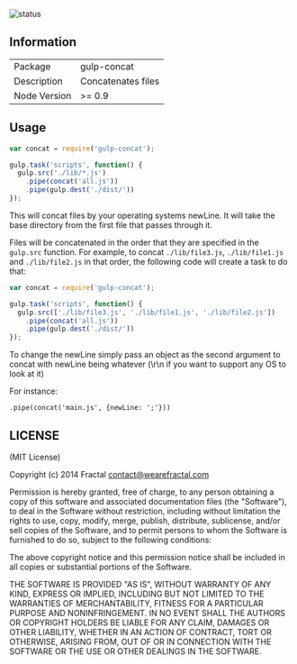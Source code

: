![status](https://secure.travis-ci.org/wearefractal/gulp-concat.png?branch=master)

## Information

<table>
<tr> 
<td>Package</td><td>gulp-concat</td>
</tr>
<tr>
<td>Description</td>
<td>Concatenates files</td>
</tr>
<tr>
<td>Node Version</td>
<td>>= 0.9</td>
</tr>
</table>

## Usage

```javascript
var concat = require('gulp-concat');

gulp.task('scripts', function() {
  gulp.src('./lib/*.js')
    .pipe(concat('all.js'))
    .pipe(gulp.dest('./dist/'))
});
```

This will concat files by your operating systems newLine. It will take the base directory from the first file that passes through it.

Files will be concatenated in the order that they are specified in the `gulp.src` function. For example, to concat `./lib/file3.js`, `./lib/file1.js` and `./lib/file2.js` in that order, the following code will create a task to do that:

```javascript
var concat = require('gulp-concat');

gulp.task('scripts', function() {
  gulp.src(['./lib/file3.js', './lib/file1.js', './lib/file2.js'])
    .pipe(concat('all.js'))
    .pipe(gulp.dest('./dist/'))
});
```

To change the newLine simply pass an object as the second argument to concat with newLine being whatever (\r\n if you want to support any OS to look at it)

For instance:

```
.pipe(concat('main.js', {newLine: ';'}))
```


## LICENSE

(MIT License)

Copyright (c) 2014 Fractal <contact@wearefractal.com>

Permission is hereby granted, free of charge, to any person obtaining
a copy of this software and associated documentation files (the
"Software"), to deal in the Software without restriction, including
without limitation the rights to use, copy, modify, merge, publish,
distribute, sublicense, and/or sell copies of the Software, and to
permit persons to whom the Software is furnished to do so, subject to
the following conditions:

The above copyright notice and this permission notice shall be
included in all copies or substantial portions of the Software.

THE SOFTWARE IS PROVIDED "AS IS", WITHOUT WARRANTY OF ANY KIND,
EXPRESS OR IMPLIED, INCLUDING BUT NOT LIMITED TO THE WARRANTIES OF
MERCHANTABILITY, FITNESS FOR A PARTICULAR PURPOSE AND
NONINFRINGEMENT. IN NO EVENT SHALL THE AUTHORS OR COPYRIGHT HOLDERS BE
LIABLE FOR ANY CLAIM, DAMAGES OR OTHER LIABILITY, WHETHER IN AN ACTION
OF CONTRACT, TORT OR OTHERWISE, ARISING FROM, OUT OF OR IN CONNECTION
WITH THE SOFTWARE OR THE USE OR OTHER DEALINGS IN THE SOFTWARE.
